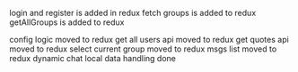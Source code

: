 login and register is added in redux
fetch groups is added to redux
getAllGroups is added to redux

config logic moved to redux
get all users api moved to redux
get quotes api moved to redux
select current group moved to redux
msgs list moved to redux
dynamic chat local data handling done
